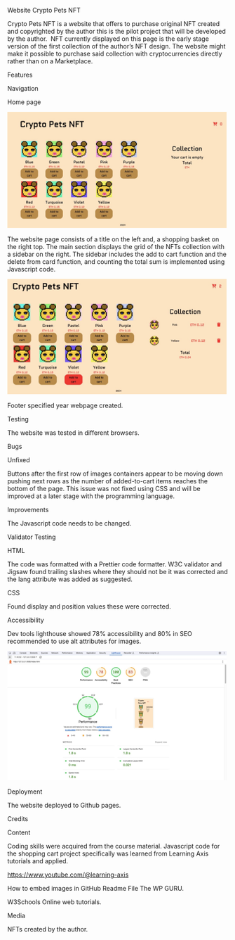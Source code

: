 Website Crypto Pets NFT

Crypto Pets NFT is a website that offers to purchase original NFT created and copyrighted by the author this is the pilot project that will be developed by the author. 
NFT currently displayed on this page is the early stage version of the first collection of the author’s NFT design.
The website might make it possible to purchase said collection with cryptocurrencies directly rather than on a Marketplace.

Features

Navigation

Home page

 <img src="screens readme/Screen1.jpeg" width=500>

The website page consists of a title on the left and, a shopping basket on the right top.
The main section displays the grid of the NFTs collection with a sidebar on the right. The sidebar includes the add to cart function and the delete from card function, and counting the total sum is implemented using Javascript code.

 <img src="screens readme/Screen2.jpeg" width=500>

Footer specified year webpage created.

Testing

The website was tested in different browsers.

Bugs

Unfixed

Buttons after the first row of images containers appear to be moving down pushing next rows as the number of added-to-cart items reaches the bottom of the page. This issue was not fixed using CSS and will be improved at a later stage with the programming language.

Improvements

The Javascript code needs to be changed.

Validator Testing

HTML

The code was formatted with a Prettier code formatter.
W3C validator and Jigsaw found trailing slashes where they should not be it was corrected and the lang attribute was added as suggested.

CSS

Found display and position values these were corrected.

Accessibility

Dev tools lighthouse showed 78% accessibility and 80% in SEO recommended to use alt attributes for images.

<img src="screens readme/Screen lighthouse.jpeg" width=500>

Deployment

The website deployed to Github pages.

Credits

Content

Coding skills were acquired from the course material.
Javascript code for the shopping cart project specifically was learned from Learning Axis tutorials and applied.

https://www.youtube.com/@learning-axis

How to embed images in GitHub Readme File The WP GURU.

W3Schools Online web tutorials.

Media

NFTs created by the author.

